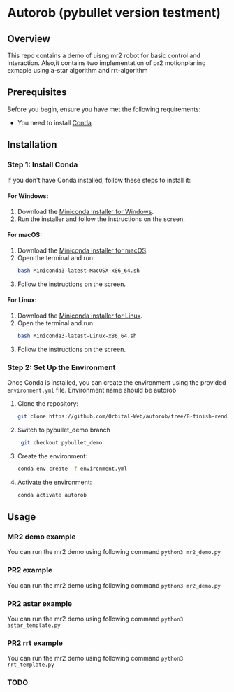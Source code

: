 # Autorob (pybullet version testment)

## Overview
This repo contains a demo of uisng mr2 robot for basic control and interaction. Also,it contains two implementation of pr2 motionplaning exmaple using a-star algorithm and rrt-algorithm
## Prerequisites
Before you begin, ensure you have met the following requirements:
- You need to install [Conda](https://docs.conda.io/projects/conda/en/latest/user-guide/install/index.html).

## Installation

### Step 1: Install Conda
If you don't have Conda installed, follow these steps to install it:

#### For Windows:
1. Download the [Miniconda installer for Windows](https://docs.conda.io/en/latest/miniconda.html).
2. Run the installer and follow the instructions on the screen.

#### For macOS:
1. Download the [Miniconda installer for macOS](https://docs.conda.io/en/latest/miniconda.html).
2. Open the terminal and run:
    ```sh
    bash Miniconda3-latest-MacOSX-x86_64.sh
    ```
3. Follow the instructions on the screen.

#### For Linux:
1. Download the [Miniconda installer for Linux](https://docs.conda.io/en/latest/miniconda.html).
2. Open the terminal and run:
    ```sh
    bash Miniconda3-latest-Linux-x86_64.sh
    ```
3. Follow the instructions on the screen.

### Step 2: Set Up the Environment
Once Conda is installed, you can create the environment using the provided `environment.yml` file. Environment name should be autorob

1. Clone the repository:
    ```sh
    git clone https://github.com/Orbital-Web/autorob/tree/8-finish-render-function-in-kinevalpy
    ```
2. Switch to pybullet_demo branch
   ```sh
    git checkout pybullet_demo
    ```
2. Create the environment:
    ```sh
    conda env create -f environment.yml
    ```

3. Activate the environment:
    ```sh
    conda activate autorob
    ```

## Usage
### MR2 demo example
   You can run the mr2 demo using following command
    ```
    python3 mr2_demo.py
    ```
### PR2 example
   You can run the mr2 demo using following command
    ```
    python3 mr2_demo.py
    ```
### PR2 astar example
   You can run the mr2 demo using following command
    ```
    python3 astar_template.py
    ```
### PR2 rrt example
   You can run the mr2 demo using following command
    ```
    python3 rrt_template.py
    ```
### TODO